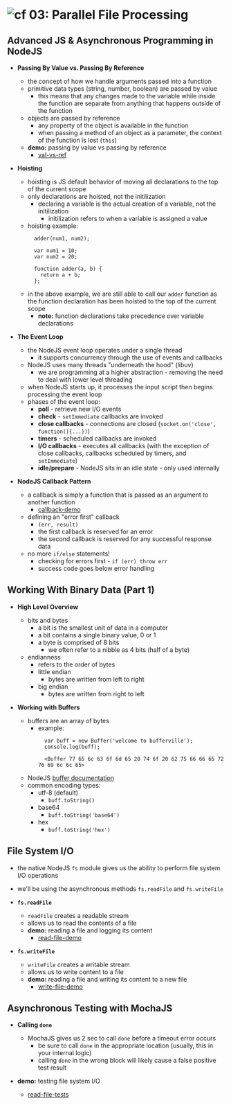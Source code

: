 ![cf](http://i.imgur.com/7v5ASc8.png) 03: Parallel File Processing
=====================================

## Advanced JS & Asynchronous Programming in NodeJS
  * **Passing By Value vs. Passing By Reference**
    * the concept of how we handle arguments passed into a function
    * primitive data types (string, number, boolean) are passed by value
      * this means that any changes made to the variable while inside the function are separate from anything that happens outside of the function
    * objects are passed by reference
      * any property of the object is available in the function
      * when passing a method of an object as a parameter, the context of the function is lost (`this`)
    * **demo:** passing by value vs passing by reference
      * [val-vs-ref](/03-parallel_file_processing/demo/val-vs-ref)
  * **Hoisting**
    * hoisting is JS default behavior of moving all declarations to the top of the current scope
    * only declarations are hoisted, not the initilization
      * declaring a variable is the actual creation of a variable, not the initilization
        * initilization refers to when a variable is assigned a value
    * hoisting example:
      ```
        adder(num1, num2);

        var num1 = 10;
        var num2 = 20;

        function adder(a, b) {
          return a + b;
        };
      ```
    * in the above example, we are still able to call our `adder` function as the function declaration has been hoisted to the top of the current scope
      * **note:** function declarations take precedence over variable declarations
  * **The Event Loop**
    * the NodeJS event loop operates under a single thread
      * it supports concurrency through the use of events and callbacks
    * NodeJS uses many threads "underneath the hood" (libuv)
      * we are programming at a higher abstraction - removing the need to deal with lower level threading
    * when NodeJS starts up, it processes the input script then begins processing the event loop
    * phases of the event loop:
      * **poll** - retrieve new I/O events
      * **check** - `setImmediate` callbacks are invoked
      * **close callbacks** - connections are closed (`socket.on('close', function(){...})`)
      * **timers** - scheduled callbacks are invoked
      * **I/O callbacks** - executes all callbacks (with the exception of close callbacks, callbacks scheduled by timers, and `setImmediate`)
      * **idle/prepare** - NodeJS sits in an idle state - only used internally

  * **NodeJS Callback Pattern**
    * a callback is simply a function that is passed as an argument to another function
      * [callback-demo](/03-parallel_file_processing/demo/callback-demo)
    * defining an "error first" callback
      * `(err, result)`
      * the first callback is reserved for an error
      * the second callback is reserved for any successful response data
    * no more `if/else` statements!
      * checking for errors first - `if (err) throw err`
      * success code goes below error handling

## Working With Binary Data (Part 1)
  * **High Level Overview**
    * bits and bytes
      * a bit is the smallest unit of data in a computer
      * a bit contains a single binary value, 0 or 1
      * a byte is comprised of 8 bits
        * we often refer to a nibble as 4 bits (half of a byte)
    * endianness
      * refers to the order of bytes
      * little endian
        * bytes are written from left to right
      * big endian
        * bytes are written from right to left

  * **Working with Buffers**
    * buffers are an array of bytes
      * example:
        ```
          var buff = new Buffer('welcome to bufferville');
          console.log(buff);

          <Buffer 77 65 6c 63 6f 6d 65 20 74 6f 20 62 75 66 66 65 72 76 69 6c 6c 65>
        ```
    * NodeJS [buffer documentation](https://nodejs.org/api/buffer.html#buffer_buffer)
    * common encoding types:
      * utf-8 (default)
        * `buff.toString()`
      * base64
        * `buff.toString('base64')`
      * hex
        * `buff.toString('hex')`

## File System I/O
  * the native NodeJS `fs` module gives us the ability to perform file system I/O operations
  * we'll be using the asynchronous methods `fs.readFile` and `fs.writeFile`
  * **`fs.readFile`**
    * `readFile` creates a readable stream
    * allows us to read the contents of a file
    * **demo:** reading a file and logging its content
      * [read-file-demo](/03-parallel_file_processing/demo/read-file-demo)

  * **`fs.writeFile`**
    * `writeFile` creates a writable stream
    * allows us to write content to a file
    * **demo:** reading a file and writing its content to a new file
      * [write-file-demo](/03-parallel_file_processing/demo/write-file-demo)

## Asynchronous Testing with MochaJS
  * **Calling `done`**
    * MochaJS gives us 2 sec to call `done` before a timeout error occurs
      * be sure to call `done` in the appropriate location (usually, this in your internal logic)
      * calling `done` in the wrong block will likely cause a false positive test result

  * **demo:** testing file system I/O
      * [read-file-tests](/03-parallel_file_processing/demo/read-file-tests)
